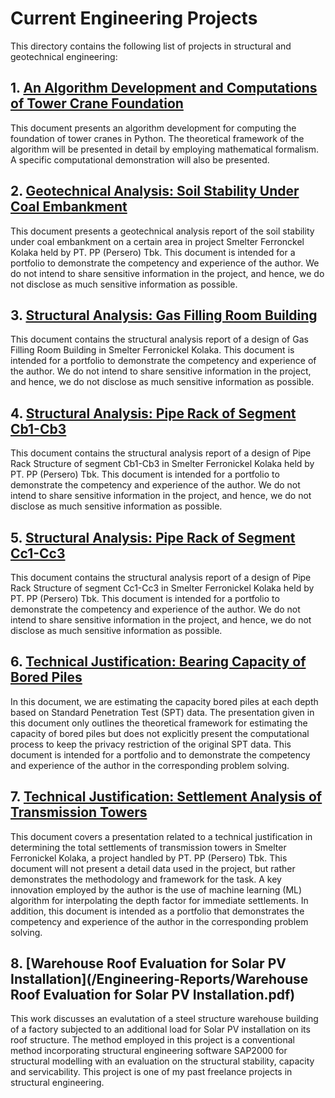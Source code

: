 # Current Engineering Projects

This directory contains the following list of projects in structural and geotechnical engineering:

## 1. [An Algorithm Development and Computations of Tower Crane Foundation](/Engineering-Reports/An_Algorithm_Development_and_Computations_of_Tower_Crane_Foundation.pdf)

This document presents an algorithm development for computing the foundation of tower cranes in Python.
The theoretical framework of the algorithm will be presented in detail by employing mathematical formalism. A
specific computational demonstration will also be presented.

## 2. [Geotechnical Analysis: Soil Stability Under Coal Embankment](/Engineering-Reports/Coal_Embankment_Analysis__Portfolio.pdf)

This document presents a geotechnical analysis report of the soil stability under coal embankment on
a certain area in project Smelter Ferronckel Kolaka held by PT. PP (Persero) Tbk. This document is
intended for a portfolio to demonstrate the competency and experience of the author. We do not intend
to share sensitive information in the project, and hence, we do not disclose as much sensitive information
as possible.

## 3. [Structural Analysis: Gas Filling Room Building](/Engineering-Reports/Gas_Filling_Room_Portfolio.pdf)

This document contains the structural analysis report of a design of Gas Filling Room Building in Smelter
Ferronickel Kolaka. This document is intended for a portfolio to demonstrate the competency and experience
of the author. We do not intend to share sensitive information in the project, and hence, we do not disclose as
much sensitive information as possible.

## 4. [Structural Analysis: Pipe Rack of Segment Cb1-Cb3](/Engineering-Reports/Pipe_Rack_Cb_Portfolio.pdf)

This document contains the structural analysis report of a design of Pipe Rack Structure of segment Cb1-Cb3 in
Smelter Ferronickel Kolaka held by PT. PP (Persero) Tbk. This document is intended for a portfolio to demonstrate the
competency and experience of the author. We do not intend to share sensitive information in the project, and hence, we
do not disclose as much sensitive information as possible.

## 5. [Structural Analysis: Pipe Rack of Segment Cc1-Cc3](/Engineering-Reports/Pipe_Rack_Cc_Portfolio.pdf)

This document contains the structural analysis report of a design of Pipe Rack Structure of segment Cc1-Cc3 in
Smelter Ferronickel Kolaka held by PT. PP (Persero) Tbk. This document is intended for a portfolio to demonstrate the
competency and experience of the author. We do not intend to share sensitive information in the project, and hence, we
do not disclose as much sensitive information as possible.

## 6. [Technical Justification: Bearing Capacity of Bored Piles](/Engineering-Reports/Technical_Justification__Bearing_Capacity_of_Bored_Piles.pdf)

In this document, we are estimating the capacity bored piles at each depth based on Standard Penetration Test (SPT) data.
The presentation given in this document only outlines the theoretical framework for estimating the capacity
of bored piles but does not explicitly present the computational process to keep the privacy restriction of
the original SPT data. This document is intended for a portfolio and to demonstrate the competency and
experience of the author in the corresponding problem solving.

## 7. [Technical Justification: Settlement Analysis of Transmission Towers](/Engineering-Reports/Technical_Justification__Settlement_Transmission_Towers.pdf)

This document covers a presentation related to a technical justification in determining the
total settlements of transmission towers in Smelter Ferronickel Kolaka, a project handled by PT.
PP (Persero) Tbk. This document will not present a detail data used in the project, but rather
demonstrates the methodology and framework for the task. A key innovation employed by the
author is the use of machine learning (ML) algorithm for interpolating the depth factor for immediate settlements.
In addition, this document is intended as a portfolio that demonstrates the
competency and experience of the author in the corresponding problem solving.

## 8. [Warehouse Roof Evaluation for Solar PV Installation](/Engineering-Reports/Warehouse Roof Evaluation for Solar PV Installation.pdf)

This work discusses an evalutation of a steel structure warehouse building of a factory subjected to an
additional load for Solar PV installation on its roof structure. The method employed in this project is
a conventional method incorporating structural engineering software SAP2000 for structural modelling with
an evaluation on the structural stability, capacity and servicability. This project is one of my past
freelance projects in structural engineering.
